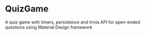 # QuizGame
A quiz game with timers, persistence and trivia API for open-ended questions using Material Design framework
